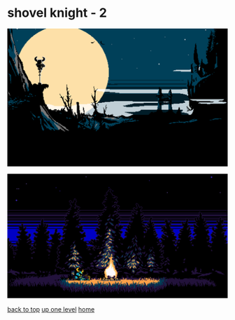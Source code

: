 # shovel knight - 2
[![629083.jpg](/desktop/shovel%20knight/629083.jpg "629083.jpg")](https://raw.githubusercontent.com/buckmanc/wallpapers/main/desktop/shovel%20knight/629083.jpg)

[![d89ZA7W.png](/desktop/shovel%20knight/d89ZA7W.png "d89ZA7W.png")](https://raw.githubusercontent.com/buckmanc/wallpapers/main/desktop/shovel%20knight/d89ZA7W.png)



[back to top](#)
[up one level](/desktop/README.MD)
[home](/)
